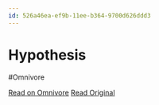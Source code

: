 ```yaml
---
id: 526a46ea-ef9b-11ee-b364-9700d626ddd3
---
```


# Hypothesis
#Omnivore

[Read on Omnivore](https://omnivore.app/me/hypothesis-18e962678fe)
[Read Original](https://hypothes.is/a/hLOlwO-aEe6pkUvPG4Bt4g)

